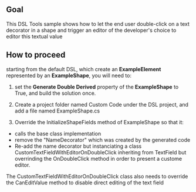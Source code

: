 ## Goal
This DSL Tools sample shows how to let the end user double-click on a text decorator in a shape and trigger an editor of the developer's choice to editor this textual value

## How to proceed
starting from the default DSL, which create an **ExampleElement** represented by an **ExampleShape**, you will need to:
1.	set the **Generate Double Derived** property of the **ExampleShape** to True, and build the solution once.

2.	Create a project folder named Custom Code under the DSL project, and add a file named ExampleShape.cs

3. Override the InitializeShapeFields method of ExampleShape so that it:
- calls the base class implementation
- remove the "NameDecorator" which was created by the generated code
- Re-add the name decorator but instanciating a class CustomTextFieldWithEditorOnDoubleClick inheriting from TextField but overrinding 
  the OnDoubleClick method in order to present a custome editor.
  
 The CustomTextFieldWithEditorOnDoubleClick class also needs to override the CanEditValue method to disable direct editing of the text field

